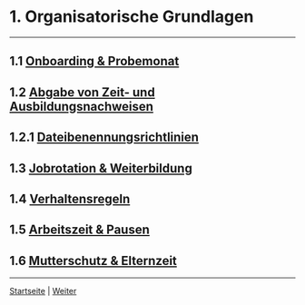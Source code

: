 # 1. Organisatorische Grundlagen

---

## 1.1 [Onboarding & Probemonat](1/README.md)

## 1.2 [Abgabe von Zeit- und Ausbildungsnachweisen](2/README.md)

## 1.2.1 [Dateibenennungsrichtlinien](2/1/README.md)

## 1.3 [Jobrotation & Weiterbildung](3/README.md)

## 1.4 [Verhaltensregeln](4/README.md)

## 1.5 [Arbeitszeit & Pausen](5/README.md)

## 1.6 [Mutterschutz & Elternzeit](6/README.md)

---

[Startseite](../../README.md) | [Weiter](1/README.md)
